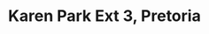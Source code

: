 ---
title: Karen Park Ext 3, Pretoria
url: /karen-park-ext-3-pretoria/
latitude: -25.67
longitude: 28.107
---
